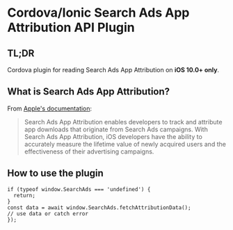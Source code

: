 # Cordova/Ionic Search Ads App Attribution API Plugin

## TL;DR
Cordova plugin for reading Search Ads App Attribution on **iOS 10.0+ only**.

## What is Search Ads App Attribution?
From [Apple's documentation](https://searchads.apple.com/help/pdf/attribution-api.pdf):

> Search Ads App Attribution enables developers to track and attribute app downloads that originate from Search Ads campaigns. With Search Ads App Attribution, iOS developers have the ability to accurately measure the lifetime value of newly acquired users and the effectiveness of their advertising campaigns.

## How to use the plugin
```
if (typeof window.SearchAds === 'undefined') {
  return;
}
const data = await window.SearchAds.fetchAttributionData();
// use data or catch error
});
```
